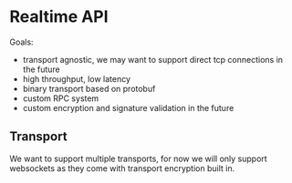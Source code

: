 # Realtime API

Goals:

- transport agnostic, we may want to support direct tcp connections in the future
- high throughput, low latency
- binary transport based on protobuf
- custom RPC system
- custom encryption and signature validation in the future

## Transport

We want to support multiple transports, for now we will only support websockets as they come with transport encryption built in.
